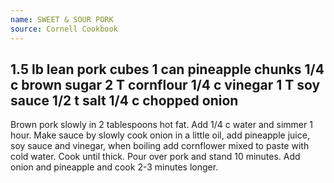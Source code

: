 ```yaml
---
name: SWEET & SOUR PORK
source: Cornell Cookbook
---
```

1.5 lb lean pork cubes
1 can pineapple chunks
1/4 c brown sugar
2 T cornflour
1/4 c vinegar
1 T soy sauce
1/2 t salt
1/4 c chopped onion
---
Brown pork slowly in 2 tablespoons hot fat.  Add 1/4 c water and simmer 1 hour.  Make sauce by slowly cook onion in a little oil, add pineapple juice, soy sauce and vinegar, when boiling add cornflower mixed to paste with cold water. Cook until thick.  Pour over pork and stand 10 minutes.  Add onion and pineapple and cook 2-3 minutes longer.

